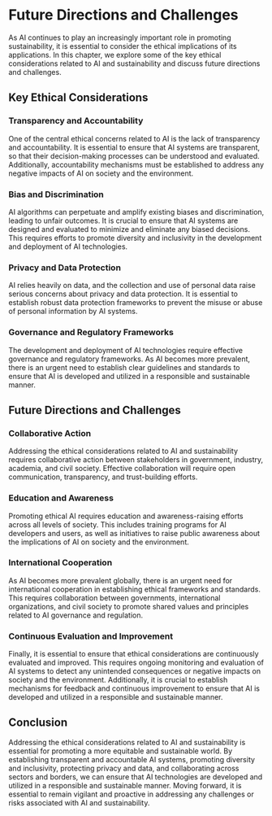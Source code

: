 Future Directions and Challenges
========================================================

As AI continues to play an increasingly important role in promoting sustainability, it is essential to consider the ethical implications of its applications. In this chapter, we explore some of the key ethical considerations related to AI and sustainability and discuss future directions and challenges.

Key Ethical Considerations
--------------------------

### Transparency and Accountability

One of the central ethical concerns related to AI is the lack of transparency and accountability. It is essential to ensure that AI systems are transparent, so that their decision-making processes can be understood and evaluated. Additionally, accountability mechanisms must be established to address any negative impacts of AI on society and the environment.

### Bias and Discrimination

AI algorithms can perpetuate and amplify existing biases and discrimination, leading to unfair outcomes. It is crucial to ensure that AI systems are designed and evaluated to minimize and eliminate any biased decisions. This requires efforts to promote diversity and inclusivity in the development and deployment of AI technologies.

### Privacy and Data Protection

AI relies heavily on data, and the collection and use of personal data raise serious concerns about privacy and data protection. It is essential to establish robust data protection frameworks to prevent the misuse or abuse of personal information by AI systems.

### Governance and Regulatory Frameworks

The development and deployment of AI technologies require effective governance and regulatory frameworks. As AI becomes more prevalent, there is an urgent need to establish clear guidelines and standards to ensure that AI is developed and utilized in a responsible and sustainable manner.

Future Directions and Challenges
--------------------------------

### Collaborative Action

Addressing the ethical considerations related to AI and sustainability requires collaborative action between stakeholders in government, industry, academia, and civil society. Effective collaboration will require open communication, transparency, and trust-building efforts.

### Education and Awareness

Promoting ethical AI requires education and awareness-raising efforts across all levels of society. This includes training programs for AI developers and users, as well as initiatives to raise public awareness about the implications of AI on society and the environment.

### International Cooperation

As AI becomes more prevalent globally, there is an urgent need for international cooperation in establishing ethical frameworks and standards. This requires collaboration between governments, international organizations, and civil society to promote shared values and principles related to AI governance and regulation.

### Continuous Evaluation and Improvement

Finally, it is essential to ensure that ethical considerations are continuously evaluated and improved. This requires ongoing monitoring and evaluation of AI systems to detect any unintended consequences or negative impacts on society and the environment. Additionally, it is crucial to establish mechanisms for feedback and continuous improvement to ensure that AI is developed and utilized in a responsible and sustainable manner.

Conclusion
----------

Addressing the ethical considerations related to AI and sustainability is essential for promoting a more equitable and sustainable world. By establishing transparent and accountable AI systems, promoting diversity and inclusivity, protecting privacy and data, and collaborating across sectors and borders, we can ensure that AI technologies are developed and utilized in a responsible and sustainable manner. Moving forward, it is essential to remain vigilant and proactive in addressing any challenges or risks associated with AI and sustainability.

